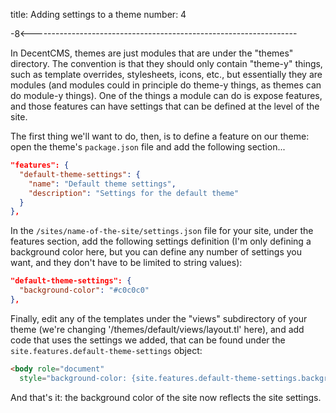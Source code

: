 title: Adding settings to a theme
number: 4

-8<------------------------------------------------------------------

In DecentCMS, themes are just modules that are under the "themes"
directory.
The convention is that they should only contain "theme-y" things,
such as template overrides, stylesheets, icons, etc., but essentially
they are modules (and modules could in principle do theme-y things,
as themes can do module-y things).
One of the things a module can do is expose features, and those
features can have settings that can be defined at the level of
the site.
 
The first thing we'll want to do, then, is to define a feature on
our theme: open the theme's `package.json` file and add the following
section...

```json
"features": {
  "default-theme-settings": {
    "name": "Default theme settings",
    "description": "Settings for the default theme"
  }
},
```

In the `/sites/name-of-the-site/settings.json` file for your site,
under the features section, add the following settings definition
(I'm only defining a background color here, but you can define any
number of settings you want, and they don't have to be limited to
string values):

```json
"default-theme-settings": {
  "background-color": "#c0c0c0"
},
```

Finally, edit any of the templates under the "views" subdirectory
of your theme (we're changing '/themes/default/views/layout.tl'
here), and add code that uses the settings we added, that can be
found under the `site.features.default-theme-settings` object:

```html
<body role="document"
  style="background-color: {site.features.default-theme-settings.background-color};">
```

And that's it: the background color of the site now reflects the
site settings.